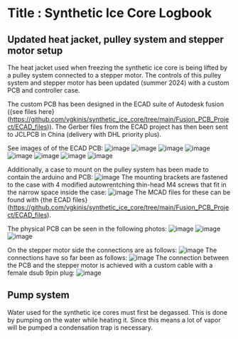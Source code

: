 # Title : Synthetic Ice Core Logbook


## Updated heat jacket, pulley system and stepper motor setup

The heat jacket used when freezing the synthetic ice core is being lifted by a pulley system connected to a stepper motor. The controls of this pulley system and stepper motor has been updated (summer 2024) with a custom PCB and controller case.

The custom PCB has been designed in the ECAD suite of Autodesk fusion ({see files here}(https://github.com/vgkinis/synthetic_ice_core/tree/main/Fusion_PCB_Project/ECAD_files)). The Gerber files from the ECAD project has then been sent to JCLPCB in China (delivery with DHL priority plus).

See images of of the ECAD PCB:
![image](https://github.com/vgkinis/synthetic_ice_core/blob/main/Fusion_PCB_Project/Images/PCB_schematic.png)
![image](https://github.com/vgkinis/synthetic_ice_core/blob/main/Fusion_PCB_Project/Images/PCB_outline.png)
![image](https://github.com/vgkinis/synthetic_ice_core/blob/main/Fusion_PCB_Project/Images/PCB_outline_DIGI.png)
![image](https://github.com/vgkinis/synthetic_ice_core/blob/main/Fusion_PCB_Project/Images/PCB_outline_ANA.png)
![image](https://github.com/vgkinis/synthetic_ice_core/blob/main/Fusion_PCB_Project/Images/PCB_outline_9PIN.png)
![image](https://github.com/vgkinis/synthetic_ice_core/blob/main/Fusion_PCB_Project/Images/PCB_3D_top.png)
![image](https://github.com/vgkinis/synthetic_ice_core/blob/main/Fusion_PCB_Project/Images/PCB_3D_bottom.png)
![image](https://github.com/vgkinis/synthetic_ice_core/blob/main/Fusion_PCB_Project/Images/PCB_3D_side.png)

Additionally, a case to mount on the pulley system has been made to contain the arduino and PCB:
![image](https://github.com/vgkinis/synthetic_ice_core/blob/main/Fusion_PCB_Project/Images/PCB_case_side.png)
The mounting brackets are fastened to the case with 4 modified autowrentching thin-head M4 screws that fit in the narrow space inside the case:
![image](https://github.com/vgkinis/synthetic_ice_core/blob/main/Fusion_PCB_Project/Images/M4_autowrench.png)
The MCAD files for these can be found with {the ECAD files}(https://github.com/vgkinis/synthetic_ice_core/tree/main/Fusion_PCB_Project/ECAD_files).

The physical PCB can be seen in the following photos:
![image](https://github.com/vgkinis/synthetic_ice_core/blob/main/Fusion_PCB_Project/Images/PCB_IMG.png)
![image](https://github.com/vgkinis/synthetic_ice_core/blob/main/Fusion_PCB_Project/Images/PCB_case_open.png)
![image](https://github.com/vgkinis/synthetic_ice_core/blob/main/Fusion_PCB_Project/Images/PCB_case_closed.png)

On the stepper motor side the connections are as follows:
![image](https://github.com/vgkinis/synthetic_ice_core/blob/main/Fusion_PCB_Project/Images/Stepper_connections.png)
The connections have so far been as follows:
![image](https://github.com/vgkinis/synthetic_ice_core/blob/main/Fusion_PCB_Project/Images/Stepper_CONX.png)
The connection between the PCB and the stepper motor is achieved with a custom cable with a female dsub 9pin plug:
![image](https://github.com/vgkinis/synthetic_ice_core/blob/main/Fusion_PCB_Project/Images/DSUB_CONX.png)


## Pump system

Water used for the synthetic ice cores must first be degassed. This is done by pumping on the water while heating it. Since this means a lot of vapor will be pumped a condensation trap is necessary.